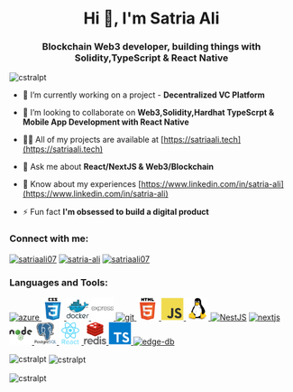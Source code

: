 <h1 align="center">Hi 👋, I'm Satria Ali</h1>
<h3 align="center">Blockchain Web3 developer, building things with Solidity,TypeScript & React Native</h3>

<p align="left"> <img src="https://komarev.com/ghpvc/?username=cstralpt&label=Profile%20views&color=0e75b6&style=flat" alt="cstralpt" /> </p>

 </p>

- 🔭 I’m currently working on a project - **Decentralized VC Platform**

- 👯 I’m looking to collaborate on **Web3,Solidity,Hardhat TypeScrpt & Mobile App Development with React Native**

- 👨‍💻 All of my projects are available at [https://satriaali.tech](https://satriaali.tech)

- 💬 Ask me about **React/NextJS & Web3/Blockchain**

- 📄 Know about my experiences [https://www.linkedin.com/in/satria-ali](https://www.linkedin.com/in/satria-ali)

- ⚡ Fun fact **I'm obsessed to build a digital product**

<h3 align="left">Connect with me:</h3>
<p align="left">
<a href="https://twitter.com/satriaali07" target="blank"><img align="center" src="https://raw.githubusercontent.com/rahuldkjain/github-profile-readme-generator/master/src/images/icons/Social/twitter.svg" alt="satriaali07" height="30" width="40" /></a>
<a href="https://linkedin.com/in/satria-ali" target="blank"><img align="center" src="https://raw.githubusercontent.com/rahuldkjain/github-profile-readme-generator/master/src/images/icons/Social/linked-in-alt.svg" alt="satria-ali" height="30" width="40" /></a>
<a href="https://instagram.com/satriaali07" target="blank"><img align="center" src="https://raw.githubusercontent.com/rahuldkjain/github-profile-readme-generator/master/src/images/icons/Social/instagram.svg" alt="satriaali07" height="30" width="40" /></a>
</p>

<h3 align="left">Languages and Tools:</h3>
<p align="left"> <a href="https://azure.microsoft.com/en-in/" target="_blank" rel="noreferrer"> <img src="https://www.vectorlogo.zone/logos/microsoft_azure/microsoft_azure-icon.svg" alt="azure" width="40" height="40"/> </a> <a href="https://www.w3schools.com/css/" target="_blank" rel="noreferrer"> <img src="https://raw.githubusercontent.com/devicons/devicon/master/icons/css3/css3-original-wordmark.svg" alt="css3" width="40" height="40"/> </a> <a href="https://www.docker.com/" target="_blank" rel="noreferrer"> <img src="https://raw.githubusercontent.com/devicons/devicon/master/icons/docker/docker-original-wordmark.svg" alt="docker" width="40" height="40"/> </a> <a href="https://expressjs.com" target="_blank" rel="noreferrer"> <img src="https://raw.githubusercontent.com/devicons/devicon/master/icons/express/express-original-wordmark.svg" alt="express" width="40" height="40"/> </a> <a href="https://git-scm.com/" target="_blank" rel="noreferrer"> <img src="https://www.vectorlogo.zone/logos/git-scm/git-scm-icon.svg" alt="git" width="40" height="40"/> </a> <a href="https://www.w3.org/html/" target="_blank" rel="noreferrer"> <img src="https://raw.githubusercontent.com/devicons/devicon/master/icons/html5/html5-original-wordmark.svg" alt="html5" width="40" height="40"/> </a> <a href="https://developer.mozilla.org/en-US/docs/Web/JavaScript" target="_blank" rel="noreferrer"> <img src="https://raw.githubusercontent.com/devicons/devicon/master/icons/javascript/javascript-original.svg" alt="javascript" width="40" height="40"/> </a> <a href="https://www.linux.org/" target="_blank" rel="noreferrer"> <img src="https://raw.githubusercontent.com/devicons/devicon/master/icons/linux/linux-original.svg" alt="linux" width="40" height="40"/> </a>
<a href="https://docs.nestjs.com/" target="_blank" rel="noreferrer"><img src="https://raw.githubusercontent.com/danielcranney/readme-generator/main/public/icons/skills/nestjs-colored.svg" width="36" height="36" alt="NestJS" /></a> <a href="https://nextjs.org/" target="_blank" rel="noreferrer"> <img src="https://cdn.worldvectorlogo.com/logos/nextjs-2.svg" alt="nextjs" width="40" height="40"/> </a> <a href="https://nodejs.org" target="_blank" rel="noreferrer"> <img src="https://raw.githubusercontent.com/devicons/devicon/master/icons/nodejs/nodejs-original-wordmark.svg" alt="nodejs" width="40" height="40"/> </a> <a href="https://www.postgresql.org" target="_blank" rel="noreferrer"> <img src="https://raw.githubusercontent.com/devicons/devicon/master/icons/postgresql/postgresql-original-wordmark.svg" alt="postgresql" width="40" height="40"/> </a> <a href="https://reactjs.org/" target="_blank" rel="noreferrer"> <img src="https://raw.githubusercontent.com/devicons/devicon/master/icons/react/react-original-wordmark.svg" alt="react" width="40" height="40"/> </a> <a href="https://redis.io" target="_blank" rel="noreferrer"> <img src="https://raw.githubusercontent.com/devicons/devicon/master/icons/redis/redis-original-wordmark.svg" alt="redis" width="40" height="40"/> </a> <a href="https://www.typescriptlang.org/" target="_blank" rel="noreferrer"> <img src="https://raw.githubusercontent.com/devicons/devicon/master/icons/typescript/typescript-original.svg" alt="typescript" width="40" height="40"/> </a>
<a href="https://docs.edgedb.com/" target="_blank" rel="noreferrer"> <img src="https://avatars.githubusercontent.com/u/14262913?s=48&v=4" alt="edge-db" width="40" height="40"/> </a>

</p>

<p><img align="left" src="https://github-readme-stats.vercel.app/api/top-langs?username=cstralpt&show_icons=true&locale=en&layout=compact" alt="cstralpt" /></p>

<p>&nbsp;<img align="center" src="https://github-readme-stats.vercel.app/api?username=cstralpt&show_icons=true&locale=en" alt="cstralpt" /></p>

<p><img align="center" src="https://github-readme-streak-stats.herokuapp.com/?user=cstralpt&" alt="cstralpt" /></p>
